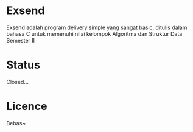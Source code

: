 # Exsend
Exsend adalah program delivery simple yang sangat basic, ditulis dalam bahasa C untuk memenuhi nilai kelompok Algoritma dan Struktur Data Semester II

# Status
Closed...

# Licence
Bebas~
